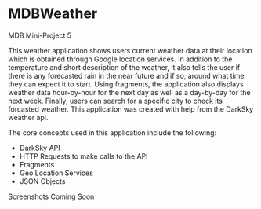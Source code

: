 # MDBWeather
MDB Mini-Project 5

This weather application shows users current weather data at their location which is obtained through Google location services. In addition to the temperature and short description of the weather, it also tells the user if there is any forecasted rain in the near future and if so, around what time they can expect it to start. Using fragments, the application also displays weather data hour-by-hour for the next day as well as a day-by-day for the next week. Finally, users can search for a specific city to check its forcasted weather. This application was created with help from the DarkSky weather api.

The core concepts used in this application include the following:
- DarkSky API
- HTTP Requests to make calls to the API
- Fragments
- Geo Location Services
- JSON Objects

Screenshots Coming Soon
